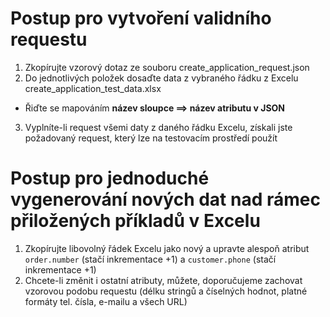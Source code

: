 # Postup pro vytvoření validního requestu
1. Zkopírujte vzorový dotaz ze souboru create_application_request.json
2. Do jednotlivých položek dosaďte data z vybraného řádku z Excelu create_application_test_data.xlsx
  * Řiďte se mapováním **název sloupce ==> název atributu v JSON**
3. Vyplníte-li request všemi daty z daného řádku Excelu, získali jste požadovaný request, který lze na testovacím prostředí použít

# Postup pro jednoduché vygenerování nových dat nad rámec přiložených příkladů v Excelu
1. Zkopírujte libovolný řádek Excelu jako nový a upravte alespoň atribut `order.number` (stačí inkrementace +1) a `customer.phone` (stačí inkrementace +1)
2. Chcete-li změnit i ostatní atributy, můžete, doporučujeme zachovat vzorovou podobu requestu (délku stringů a číselných hodnot, platné formáty tel. čísla, e-mailu a všech URL)